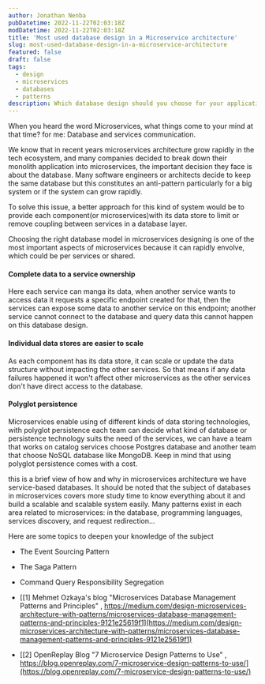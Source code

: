 ```yaml
---
author: Jonathan Nenba
pubDatetime: 2022-11-22T02:03:18Z
modDatetime: 2022-11-22T02:03:18Z
title: 'Most used database design in a Microservice architecture'
slug: most-used-database-design-in-a-microservice-architecture
featured: false
draft: false
tags:
  - design
  - microservices
  - databases
  - patterns
description: Which database design should you choose for your application on microservices architecture?
---
```


When you heard the word Microservices, what things come to your mind at that time? for me: Database and services communication.

We know that in recent years microservices architecture grow rapidly in the tech ecosystem, and many companies decided to break down their monolith application into microservices, the important decision they face is about the database. Many software engineers or architects decide to keep the same database but this constitutes an anti-pattern particularly for a big system or if the system can grow rapidly.

To solve this issue, a better approach for this kind of system would be to provide each component(or microservices)with its data store to limit or remove coupling between services in a database layer.

Choosing the right database model in microservices designing is one of the most important aspects of microservices because it can rapidly envolve, which could be per services or shared.

#### **Complete data to a service ownership**

Here each service can manga its data, when another service wants to access data it requests a specific endpoint created for that, then the services can expose some data to another service on this endpoint; another service cannot connect to the database and query data this cannot happen on this database design.

#### **Individual data stores are easier to scale**

As each component has its data store, it can scale or update the data structure without impacting the other services. So that means if any data failures happened it won't affect other microservices as the other services don't have direct access to the database.

#### **Polyglot persistence**

Microservices enable using of different kinds of data storing technologies, with polyglot persistence each team can decide what kind of database or persistence technology suits the need of the services, we can have a team that works on catalog services choose Postgres database and another team that choose NoSQL database like MongoDB. Keep in mind that using polyglot persistence comes with a cost.

this is a brief view of how and why in microservices architecture we have service-based databases. It should be noted that the subject of databases in microservices covers more study time to know everything about it and build a scalable and scalable system easily. Many patterns exist in each area related to microservices: in the database, programming languages, services discovery, and request redirection...

Here are some topics to deepen your knowledge of the subject

* The Event Sourcing Pattern
* The Saga Pattern
* Command Query Responsibility Segregation

* [[1] Mehmet Ozkaya's blog "Microservices Database Management Patterns and Principles" , https://medium.com/design-microservices-architecture-with-patterns/microservices-database-management-patterns-and-principles-9121e25619f1](https://medium.com/design-microservices-architecture-with-patterns/microservices-database-management-patterns-and-principles-9121e25619f1)
* [[2] OpenReplay Blog "7 Microservice Design Patterns to Use" , https://blog.openreplay.com/7-microservice-design-patterns-to-use/](https://blog.openreplay.com/7-microservice-design-patterns-to-use/)
